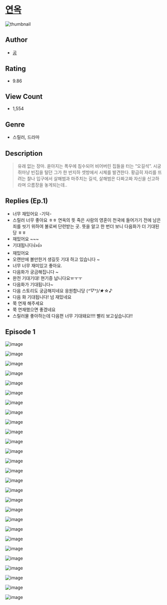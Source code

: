 # [연옥](https://comic.naver.com/challenge/list?titleId=810282)
![thumbnail](https://image-comic.pstatic.net/user_contents_data/challenge_comic/2023/05/23/upload_3688838663610185014_480x623.jpeg)

## Author
- [공](https://comic.naver.com/artistTitle?id=366855)

## Rating
- 9.86

## View Count
- 1,554

## Genre
- 스릴러, 드라마

## Description
> 유래 없는 장마. 쏟아지는 폭우에 침수되어 비어버린 집들을 터는 “오길석”. 시궁쥐마냥 빈집을 털던 그가 한 반지하 셋방에서 시체를 발견한다. 황급히 자리를 뜨려는 찰나 입구에서 살해범과 마주치는 길석, 살해범은 다짜고짜 자신을 신고하라며 으름장을 놓게되는데..

## Replies (Ep.1)
- 너무 재밌어요 -기덕-
- 스릴러 너무 좋아요 ㅎㅎ 연옥의 뜻 죽은 사람의 영혼이 천국에 들어가기 전에 남은 죄를 씻기 위하여 불로써 단련받는 곳. 뜻을 알고 한 번더 보니 다음화가 더 기대된당 ㅎㅎ
- 재밌어요 ~~~
- 기대됩니다👍👍
- 재밌어요
- 오랜만에 볼만한거 생길듯 기대 하고 있습니다 ~
- 너무 너무 재미있고 좋아요.
- 다음화가 궁금해집니다 ~
- 완전 기대기대! 현기증 납니다요ㅠㅜㅜ
- 다음화가 기대됩니다~
- 다음 스토리도 궁금해지네요 응원합니당 (*^▽^)/★*☆♪
- 다음 화 기대됩니다! 넘 재밌네요
- 쭉 연재 해주세요
- 쭉 연재했으면 좋겠네요
- 스릴러물 좋아하는데 다음편 너무 기대돼요!!!! 빨리 보고싶습니댜!!

## Episode 1
![image](https://image-comic.pstatic.net/user_contents_data/challenge_comic/2023/05/23/366855/upload_7293971255523423078.jpeg)

![image](https://image-comic.pstatic.net/user_contents_data/challenge_comic/2023/05/23/366855/upload_3631366266670178866.jpeg)

![image](https://image-comic.pstatic.net/user_contents_data/challenge_comic/2023/05/23/366855/upload_7161061393014405218.jpeg)

![image](https://image-comic.pstatic.net/user_contents_data/challenge_comic/2023/05/23/366855/upload_3907210450977514295.jpeg)

![image](https://image-comic.pstatic.net/user_contents_data/challenge_comic/2023/05/23/366855/upload_7365747361663168866.jpeg)

![image](https://image-comic.pstatic.net/user_contents_data/challenge_comic/2023/05/23/366855/upload_7219614578410469687.jpeg)

![image](https://image-comic.pstatic.net/user_contents_data/challenge_comic/2023/05/23/366855/upload_3977635257467024689.jpeg)

![image](https://image-comic.pstatic.net/user_contents_data/challenge_comic/2023/05/23/366855/upload_3689918563598348857.jpeg)

![image](https://image-comic.pstatic.net/user_contents_data/challenge_comic/2023/05/23/366855/upload_3977352906300155190.jpeg)

![image](https://image-comic.pstatic.net/user_contents_data/challenge_comic/2023/05/23/366855/upload_7364849061421397091.jpeg)

![image](https://image-comic.pstatic.net/user_contents_data/challenge_comic/2023/05/23/366855/upload_3905009224406819428.jpeg)

![image](https://image-comic.pstatic.net/user_contents_data/challenge_comic/2023/05/23/366855/upload_7378357664884482867.jpeg)

![image](https://image-comic.pstatic.net/user_contents_data/challenge_comic/2023/05/23/366855/upload_3473172729865582899.jpeg)

![image](https://image-comic.pstatic.net/user_contents_data/challenge_comic/2023/05/23/366855/upload_3762810476521743414.jpeg)

![image](https://image-comic.pstatic.net/user_contents_data/challenge_comic/2023/05/23/366855/upload_7234576715441387364.jpeg)

![image](https://image-comic.pstatic.net/user_contents_data/challenge_comic/2023/05/23/366855/upload_4136104591348806448.jpeg)

![image](https://image-comic.pstatic.net/user_contents_data/challenge_comic/2023/05/23/366855/upload_7378075300802148453.jpeg)

![image](https://image-comic.pstatic.net/user_contents_data/challenge_comic/2023/05/23/366855/upload_3691043364107662897.jpeg)

![image](https://image-comic.pstatic.net/user_contents_data/challenge_comic/2023/05/23/366855/upload_3544954368684275253.jpeg)

![image](https://image-comic.pstatic.net/user_contents_data/challenge_comic/2023/05/23/366855/upload_3991651848827593016.jpeg)

![image](https://image-comic.pstatic.net/user_contents_data/challenge_comic/2023/05/23/366855/upload_7293923981604106547.jpeg)

![image](https://image-comic.pstatic.net/user_contents_data/challenge_comic/2023/05/23/366855/upload_7017792639910556209.jpeg)

![image](https://image-comic.pstatic.net/user_contents_data/challenge_comic/2023/05/23/366855/upload_3688788090389935411.jpeg)

![image](https://image-comic.pstatic.net/user_contents_data/challenge_comic/2023/05/23/366855/upload_4136056221393379889.jpeg)

![image](https://image-comic.pstatic.net/user_contents_data/challenge_comic/2023/05/23/366855/upload_7366025555271364920.jpeg)

![image](https://image-comic.pstatic.net/user_contents_data/challenge_comic/2023/05/23/366855/upload_3630852593597821283.jpeg)

![image](https://image-comic.pstatic.net/user_contents_data/challenge_comic/2023/05/23/366855/upload_7305512833338454628.jpeg)
